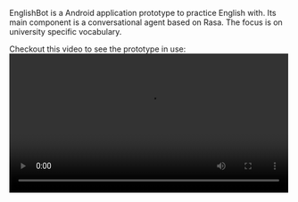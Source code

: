 EnglishBot is a Android application prototype to practice English with. Its main component is a conversational agent based on Rasa. The focus is on university specific vocabulary. 

Checkout this video to see the prototype in use:
<video src="englishbot.mp4" width="500" controls preload></video>
